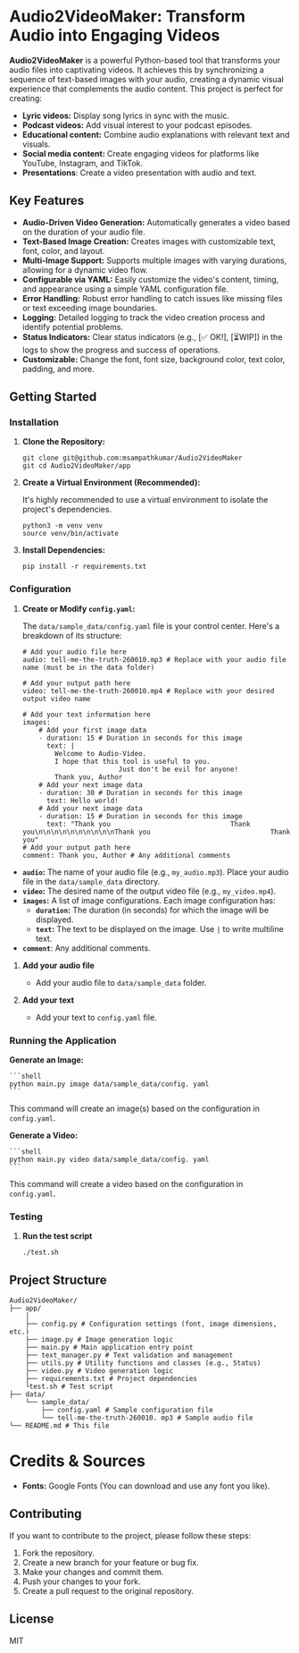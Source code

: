 # Audio2VideoMaker: Transform Audio into Engaging Videos

**Audio2VideoMaker** is a powerful Python-based tool that transforms your audio files into captivating videos. It achieves this by synchronizing a sequence of text-based images with your audio, creating a dynamic visual experience that complements the audio content.  This project is perfect for creating:

* **Lyric videos:** Display song lyrics in sync with the music.
* **Podcast videos:** Add visual interest to your podcast episodes.
* **Educational content:** Combine audio explanations with relevant text and visuals.
* **Social media content:** Create engaging videos for platforms like YouTube, Instagram, and TikTok.
* **Presentations**: Create a video presentation with audio and text.

## Key Features

* **Audio-Driven Video Generation:** Automatically generates a video based on the duration of your audio file.
* **Text-Based Image Creation:** Creates images with customizable text, font, color, and layout.
* **Multi-Image Support:** Supports multiple images with varying durations, allowing for a dynamic video flow.
* **Configurable via YAML:** Easily customize the video's content, timing, and appearance using a simple YAML configuration file.
* **Error Handling:** Robust error handling to catch issues like missing files or text exceeding image boundaries.
* **Logging:** Detailed logging to track the video creation process and identify potential problems.
* **Status Indicators:** Clear status indicators (e.g., [✅ OK!], [⏳️WIP]) in the logs to show the progress and success of operations.
* **Customizable:** Change the font, font size, background color, text color, padding, and more.

## Getting Started

### Installation

1. **Clone the Repository:**

   ```shell
   git clone git@github.com:msampathkumar/Audio2VideoMaker
   git cd Audio2VideoMaker/app
   ```

1. **Create a Virtual Environment (Recommended):**

   It's highly recommended to use a virtual environment to isolate the project's dependencies.

   ```shell
   python3 -m venv venv
   source venv/bin/activate
   ```

1. **Install Dependencies:**

   ```shell
   pip install -r requirements.txt
   ```

### Configuration

1.  **Create or Modify `config.yaml`:**

    The `data/sample_data/config.yaml` file is your control center. Here's a breakdown of its structure:

      ```text
      # Add your audio file here
      audio: tell-me-the-truth-260010.mp3 # Replace with your audio file name (must be in the data folder)
      
      # Add your output path here
      video: tell-me-the-truth-260010.mp4 # Replace with your desired output video name
      
      # Add your text information here
      images:
          # Add your first image data
          - duration: 15 # Duration in seconds for this image
            text: |
              Welcome to Audio-Video.
              I hope that this tool is useful to you.
                              Just don't be evil for anyone!
              Thank you, Author
          # Add your next image data
          - duration: 30 # Duration in seconds for this image
            text: Hello world!
          # Add your next image data
          - duration: 15 # Duration in seconds for this image
            text: "Thank you                              Thank you\n\n\n\n\n\n\n\n\n\nThank you                              Thank you"
      # Add your output path here
      comment: Thank you, Author # Any additional comments
      ```

 *   **`audio`:** The name of your audio file (e.g., `my_audio.mp3`). Place your audio file in the `data/sample_data` directory.
 *   **`video`:** The desired name of the output video file (e.g., `my_video.mp4`).
 *   **`images`:** A list of image configurations. Each image configuration has:
     *   **`duration`:** The duration (in seconds) for which the image will be displayed.
     *   **`text`:** The text to be displayed on the image. Use `|` to write multiline text.
 * **`comment`**: Any additional comments.

1. **Add your audio file**
    * Add your audio file to `data/sample_data` folder.
   
1. **Add your text**
    * Add your text to `config.yaml` file.

### Running the Application

**Generate an Image:**

    ```shell
    python main.py image data/sample_data/config. yaml
    ```  

This command will create an image(s) based on the configuration in `config.yaml`.

**Generate a Video:**

    ```shell
    python main.py video data/sample_data/config. yaml
    ```
 
This command will create a video based on the configuration in `config.yaml`.

### Testing

1. **Run the test script**

    ```
    ./test.sh
    ```

## Project Structure

```text
Audio2VideoMaker/
├── app/
    │
    ├── config.py # Configuration settings (font, image dimensions, etc.)
    ├── image.py # Image generation logic
    ├── main.py # Main application entry point
    ├── text_manager.py # Text validation and management
    ├── utils.py # Utility functions and classes (e.g., Status)
    ├── video.py # Video generation logic 
    ├── requirements.txt # Project dependencies
    └test.sh # Test script
├── data/ 
    └── sample_data/
        ├── config.yaml # Sample configuration file
        └── tell-me-the-truth-260010. mp3 # Sample audio file
└── README.md # This file
```

# Credits & Sources

*   **Fonts:** Google Fonts (You can download and use any font you like).

## Contributing

If you want to contribute to the project, please follow these steps:

1. Fork the repository.
2.  Create a new branch for your feature or bug fix.
3.  Make your changes and commit them.
4.  Push your changes to your fork.
5.  Create a pull request to the original repository.

## License

MIT
